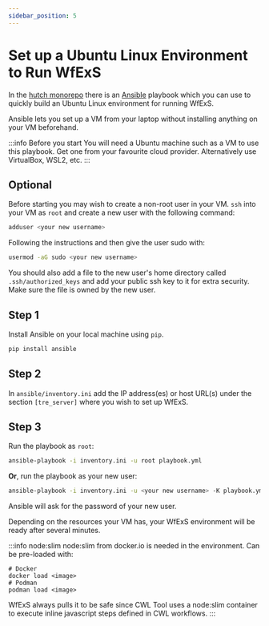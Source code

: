 ```yaml
---
sidebar_position: 5
---
```


# Set up a Ubuntu Linux Environment to Run WfExS

In the [hutch monorepo](https://github.com/HDRUK/hutch) there is an [Ansible](https://www.ansible.com/) playbook which you can use to quickly build an Ubuntu Linux environment for running WfExS.

Ansible lets you set up a VM from your laptop without installing anything on your VM beforehand.

:::info Before you start
You will need a Ubuntu machine such as a VM to use this playbook. Get one from your favourite cloud provider. Alternatively use VirtualBox, WSL2, etc.
:::

## Optional
Before starting you may wish to create a non-root user in your VM.
`ssh` into your VM as `root` and create a new user with the following command:
```bash
adduser <your new username>
```
Following the instructions and then give the user sudo with:
```bash
usermod -aG sudo <your new username>
```

You should also add a file to the new user's home directory called `.ssh/authorized_keys` and add your public ssh key to it for extra security. Make sure the file is owned by the new user.

## Step 1
Install Ansible on your local machine using `pip`.
```bash
pip install ansible
```

## Step 2
In `ansible/inventory.ini` add the IP address(es) or host URL(s) under the section `[tre_server]` where you wish to set up WfExS.

## Step 3
Run the playbook as `root`:
```bash
ansible-playbook -i inventory.ini -u root playbook.yml
```

**Or**, run the playbook as your new user:
```bash
ansible-playbook -i inventory.ini -u <your new username> -K playbook.yml
```

Ansible will ask for the password of your new user.

Depending on the resources your VM has, your WfExS environment will be ready after several minutes.

:::info node:slim
node:slim from docker.io is needed in the environment.
Can be pre-loaded with:
```
# Docker
docker load <image>
# Podman 
podman load <image>
```
WfExS always pulls it to be safe since CWL Tool uses a node:slim container to execute inline javascript steps defined in CWL workflows.
:::
